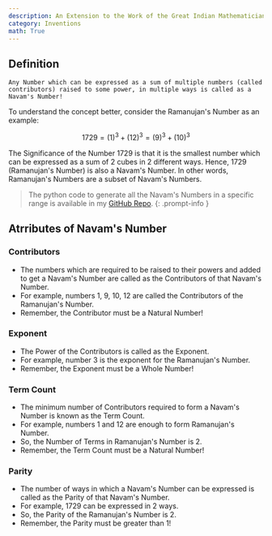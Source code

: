 ```yaml
---
description: An Extension to the Work of the Great Indian Mathematician Srinivasa Ramanujan Sir!!
category: Inventions
math: True
---
```


## Definition

`Any Number which can be expressed as a sum of multiple numbers (called contributors) raised to some power, in multiple ways is called as a Navam's Number!`

To understand the concept better, consider the Ramanujan's Number as an example:

$$1729 = (1)^3 + (12)^3 = (9)^3 + (10)^3$$

The Significance of the Number 1729 is that it is the smallest number which can be expressed as a sum of 2 cubes in 2 different ways. Hence, 1729 (Ramanujan's Number) is also a Navam's Number. In other words, Ramanujan's Numbers are a subset of Navam's Numbers.

> The python code to generate all the Navam's Numbers in a specific range is available in my [GitHub Repo](https://github.com/Navam9530/Navams_Number).
{: .prompt-info }

## Atrributes of Navam's Number

### Contributors
* The numbers which are required to be raised to their powers and added to get a Navam's Number are called as the Contributors of that Navam's Number.
* For example, numbers 1, 9, 10, 12 are called the Contributors of the Ramanujan's Number.
* Remember, the Contributor must be a Natural Number!

### Exponent
* The Power of the Contributors is called as the Exponent.
* For example, number 3 is the exponent for the Ramanujan's Number.
* Remember, the Exponent must be a Whole Number!

### Term Count
* The minimum number of Contributors required to form a Navam's Number is known as the Term Count.
* For example, numbers 1 and 12 are enough to form Ramanujan's Number.
* So, the Number of Terms in Ramanujan's Number is 2.
* Remember, the Term Count must be a Natural Number!

### Parity
* The number of ways in which a Navam's Number can be expressed is called as the Parity of that Navam's Number.
* For example, 1729 can be expressed in 2 ways.
* So, the Parity of the Ramanujan's Number is 2.
* Remember, the Parity must be greater than 1!